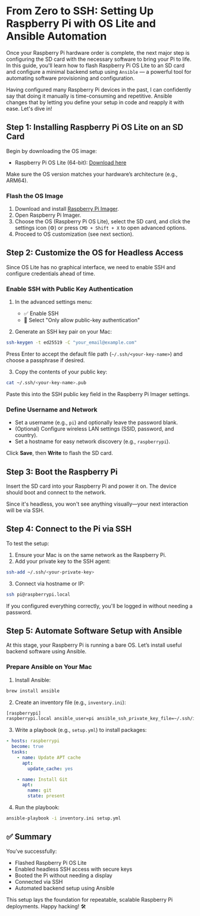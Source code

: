 # From Zero to SSH: Setting Up Raspberry Pi with OS Lite and Ansible Automation

Once your Raspberry Pi hardware order is complete, the next major step is configuring the SD card with the necessary software to bring your Pi to life. In this guide, you'll learn how to flash Raspberry Pi OS Lite to an SD card and configure a minimal backend setup using `Ansible` — a powerful tool for automating software provisioning and configuration.

Having configured many Raspberry Pi devices in the past, I can confidently say that doing it manually is time-consuming and repetitive. Ansible changes that by letting you define your setup in code and reapply it with ease. Let's dive in!

## Step 1: Installing Raspberry Pi OS Lite on an SD Card

Begin by downloading the OS image:

* Raspberry Pi OS Lite (64-bit): [Download here](https://downloads.raspberrypi.com/raspios_lite_arm64/images/raspios_lite_arm64-2025-05-13/2025-05-13-raspios-bookworm-arm64-lite.img.xz)

Make sure the OS version matches your hardware’s architecture (e.g., ARM64).

### Flash the OS Image

1. Download and install [Raspberry Pi Imager](https://www.raspberrypi.com/software/).
2. Open Raspberry Pi Imager.
3. Choose the OS (Raspberry Pi OS Lite), select the SD card, and click the settings icon (⚙️) or press `CMD + Shift + X` to open advanced options.
4. Proceed to OS customization (see next section).

## Step 2: Customize the OS for Headless Access

Since OS Lite has no graphical interface, we need to enable SSH and configure credentials ahead of time.

### Enable SSH with Public Key Authentication

1. In the advanced settings menu:

   * ✅ Enable SSH
   * 🔘 Select "Only allow public-key authentication"

2. Generate an SSH key pair on your Mac:

```bash
ssh-keygen -t ed25519 -C "your_email@example.com"
```

Press Enter to accept the default file path (`~/.ssh/<your-key-name>`) and choose a passphrase if desired.

3. Copy the contents of your public key:

```bash
cat ~/.ssh/<your-key-name>.pub
```

Paste this into the SSH public key field in the Raspberry Pi Imager settings.

### Define Username and Network

* Set a username (e.g., `pi`) and optionally leave the password blank.
* (Optional) Configure wireless LAN settings (SSID, password, and country).
* Set a hostname for easy network discovery (e.g., `raspberrypi`).

Click **Save**, then **Write** to flash the SD card.

## Step 3: Boot the Raspberry Pi

Insert the SD card into your Raspberry Pi and power it on. The device should boot and connect to the network.

Since it's headless, you won't see anything visually—your next interaction will be via SSH.

## Step 4: Connect to the Pi via SSH

To test the setup:

1. Ensure your Mac is on the same network as the Raspberry Pi.
2. Add your private key to the SSH agent:

```bash
ssh-add ~/.ssh/<your-private-key>
```

3. Connect via hostname or IP:

```bash
ssh pi@raspberrypi.local
```

If you configured everything correctly, you'll be logged in without needing a password.

## Step 5: Automate Software Setup with Ansible

At this stage, your Raspberry Pi is running a bare OS. Let’s install useful backend software using Ansible.

### Prepare Ansible on Your Mac

1. Install Ansible:

```bash
brew install ansible
```

2. Create an inventory file (e.g., `inventory.ini`):

```bash
[raspberrypi]
raspberrypi.local ansible_user=pi ansible_ssh_private_key_file=~/.ssh/id_ed25519
```

3. Write a playbook (e.g., `setup.yml`) to install packages:

```yml
- hosts: raspberrypi
  become: true
  tasks:
    - name: Update APT cache
      apt:
        update_cache: yes

    - name: Install Git
      apt:
        name: git
        state: present
```

4. Run the playbook:

```bash
ansible-playbook -i inventory.ini setup.yml
```

## ✅ Summary

You’ve successfully:

* Flashed Raspberry Pi OS Lite
* Enabled headless SSH access with secure keys
* Booted the Pi without needing a display
* Connected via SSH
* Automated backend setup using Ansible

This setup lays the foundation for repeatable, scalable Raspberry Pi deployments. Happy hacking! 🛠️
